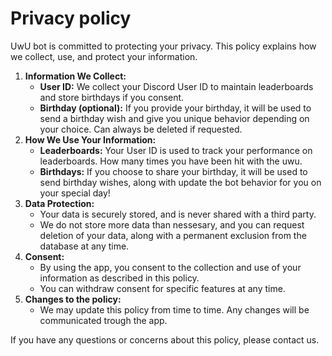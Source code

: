 # Privacy policy
UwU bot is committed to protecting your privacy. This policy explains how we collect, use, and protect your information.
1. **Information We Collect:**
    - **User ID:** We collect your Discord User ID to maintain leaderboards and store birthdays if you consent.
    - **Birthday (optional):** If you provide your birthday, it will be used to send a birthday wish and give you unique behavior depending on your choice. Can always be deleted if requested.
2. **How We Use Your Information:**
    - **Leaderboards:** Your User ID is used to track your performance on leaderboards. How many times you have been hit with the uwu.
    - **Birthdays:** If you choose to share your birthday, it will be used to send birthday wishes, along with update the bot behavior for you on your special day!
3. **Data Protection:**
    - Your data is securely stored, and is never shared with a third party.
    - We do not store more data than nessesary, and you can request deletion of your data, along with a permanent exclusion from the database at any time.
4. **Consent:**
    - By using the app, you consent to the collection and use of your information as described in this policy.
    - You can withdraw consent for specific features at any time.
5. **Changes to the policy:**
    - We may update this policy from time to time. Any changes will be communicated trough the app.

If you have any questions or concerns about this policy, please contact us.
